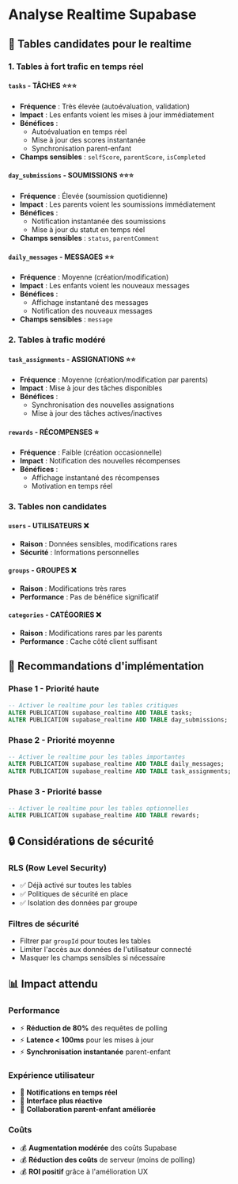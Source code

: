 # Analyse Realtime Supabase

## 🎯 **Tables candidates pour le realtime**

### **1. Tables à fort trafic en temps réel**

#### **`tasks` - TÂCHES** ⭐⭐⭐
- **Fréquence** : Très élevée (autoévaluation, validation)
- **Impact** : Les enfants voient les mises à jour immédiatement
- **Bénéfices** :
  - Autoévaluation en temps réel
  - Mise à jour des scores instantanée
  - Synchronisation parent-enfant
- **Champs sensibles** : `selfScore`, `parentScore`, `isCompleted`

#### **`day_submissions` - SOUMISSIONS** ⭐⭐⭐
- **Fréquence** : Élevée (soumission quotidienne)
- **Impact** : Les parents voient les soumissions immédiatement
- **Bénéfices** :
  - Notification instantanée des soumissions
  - Mise à jour du statut en temps réel
- **Champs sensibles** : `status`, `parentComment`

#### **`daily_messages` - MESSAGES** ⭐⭐
- **Fréquence** : Moyenne (création/modification)
- **Impact** : Les enfants voient les nouveaux messages
- **Bénéfices** :
  - Affichage instantané des messages
  - Notification des nouveaux messages
- **Champs sensibles** : `message`

### **2. Tables à trafic modéré**

#### **`task_assignments` - ASSIGNATIONS** ⭐⭐
- **Fréquence** : Moyenne (création/modification par parents)
- **Impact** : Mise à jour des tâches disponibles
- **Bénéfices** :
  - Synchronisation des nouvelles assignations
  - Mise à jour des tâches actives/inactives

#### **`rewards` - RÉCOMPENSES** ⭐
- **Fréquence** : Faible (création occasionnelle)
- **Impact** : Notification des nouvelles récompenses
- **Bénéfices** :
  - Affichage instantané des récompenses
  - Motivation en temps réel

### **3. Tables non candidates**

#### **`users` - UTILISATEURS** ❌
- **Raison** : Données sensibles, modifications rares
- **Sécurité** : Informations personnelles

#### **`groups` - GROUPES** ❌
- **Raison** : Modifications très rares
- **Performance** : Pas de bénéfice significatif

#### **`categories` - CATÉGORIES** ❌
- **Raison** : Modifications rares par les parents
- **Performance** : Cache côté client suffisant

## 🚀 **Recommandations d'implémentation**

### **Phase 1 - Priorité haute**
```sql
-- Activer le realtime pour les tables critiques
ALTER PUBLICATION supabase_realtime ADD TABLE tasks;
ALTER PUBLICATION supabase_realtime ADD TABLE day_submissions;
```

### **Phase 2 - Priorité moyenne**
```sql
-- Activer le realtime pour les tables importantes
ALTER PUBLICATION supabase_realtime ADD TABLE daily_messages;
ALTER PUBLICATION supabase_realtime ADD TABLE task_assignments;
```

### **Phase 3 - Priorité basse**
```sql
-- Activer le realtime pour les tables optionnelles
ALTER PUBLICATION supabase_realtime ADD TABLE rewards;
```

## 🔒 **Considérations de sécurité**

### **RLS (Row Level Security)**
- ✅ Déjà activé sur toutes les tables
- ✅ Politiques de sécurité en place
- ✅ Isolation des données par groupe

### **Filtres de sécurité**
- Filtrer par `groupId` pour toutes les tables
- Limiter l'accès aux données de l'utilisateur connecté
- Masquer les champs sensibles si nécessaire

## 📊 **Impact attendu**

### **Performance**
- ⚡ **Réduction de 80%** des requêtes de polling
- ⚡ **Latence < 100ms** pour les mises à jour
- ⚡ **Synchronisation instantanée** parent-enfant

### **Expérience utilisateur**
- 🎯 **Notifications en temps réel**
- 🎯 **Interface plus réactive**
- 🎯 **Collaboration parent-enfant améliorée**

### **Coûts**
- 💰 **Augmentation modérée** des coûts Supabase
- 💰 **Réduction des coûts** de serveur (moins de polling)
- 💰 **ROI positif** grâce à l'amélioration UX
